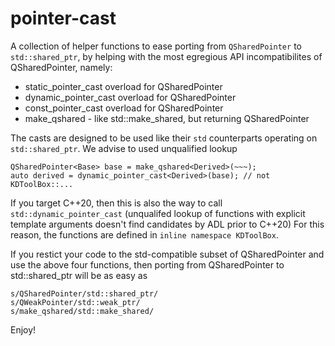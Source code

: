 pointer-cast
==================

A collection of helper functions to ease porting from `QSharedPointer`
to `std::shared_ptr`, by helping with the most egregious API
incompatibilites of QSharedPointer, namely:

- static_pointer_cast overload for QSharedPointer
- dynamic_pointer_cast overload for QSharedPointer
- const_pointer_cast overload for QSharedPointer
- make_qshared - like std::make_shared, but returning QSharedPointer

The casts are designed to be used like their `std` counterparts
operating on `std::shared_ptr`. We advise to used unqualified lookup

    QSharedPointer<Base> base = make_qshared<Derived>(~~~);
    auto derived = dynamic_pointer_cast<Derived>(base); // not KDToolBox::...

If you target C++20, then this is also the way to call
`std::dynamic_pointer_cast` (unqualifed lookup of functions with
explicit template arguments doesn't find candidates by ADL prior to
C++20) For this reason, the functions are defined in `inline namespace
KDToolBox`.

If you restict your code to the std-compatible subset of
QSharedPointer and use the above four functions, then porting from
QSharedPointer to std::shared_ptr will be as easy as

    s/QSharedPointer/std::shared_ptr/
    s/QWeakPointer/std::weak_ptr/
    s/make_qshared/std::make_shared/

Enjoy!
